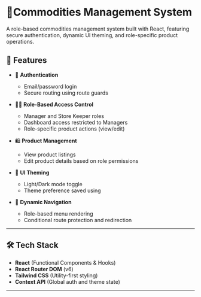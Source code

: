 # 🧃Commodities Management System

A role-based commodities management system built with React, featuring secure authentication, dynamic UI theming, and role-specific product operations.

## 🚀 Features

- 🔐 **Authentication**
  - Email/password login
  - Secure routing using route guards

- 🧑‍💼 **Role-Based Access Control**
  - Manager and Store Keeper roles
  - Dashboard access restricted to Managers
  - Role-specific product actions (view/edit)

- 🛍️ **Product Management**
  - View product listings
  - Edit product details based on role permissions

- 🎨 **UI Theming**
  - Light/Dark mode toggle
  - Theme preference saved using 

- 🧭 **Dynamic Navigation**
  - Role-based menu rendering
  - Conditional route protection and redirection

---

## 🛠️ Tech Stack

- **React** (Functional Components & Hooks)
- **React Router DOM** (v6)
- **Tailwind CSS** (Utility-first styling)
- **Context API** (Global auth and theme state)

---

